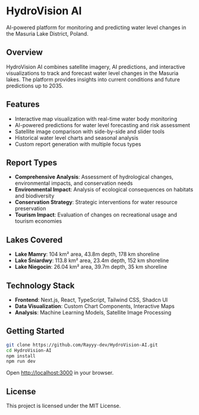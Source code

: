 # HydroVision AI

AI-powered platform for monitoring and predicting water level changes in the Masuria Lake District, Poland.

## Overview

HydroVision AI combines satellite imagery, AI predictions, and interactive visualizations to track and forecast water level changes in the Masuria lakes. The platform provides insights into current conditions and future predictions up to 2035.

## Features

- Interactive map visualization with real-time water body monitoring
- AI-powered predictions for water level forecasting and risk assessment
- Satellite image comparison with side-by-side and slider tools
- Historical water level charts and seasonal analysis
- Custom report generation with multiple focus types

## Report Types

- **Comprehensive Analysis**: Assessment of hydrological changes, environmental impacts, and conservation needs
- **Environmental Impact**: Analysis of ecological consequences on habitats and biodiversity
- **Conservation Strategy**: Strategic interventions for water resource preservation
- **Tourism Impact**: Evaluation of changes on recreational usage and tourism economies

## Lakes Covered

- **Lake Mamry**: 104 km² area, 43.8m depth, 178 km shoreline
- **Lake Śniardwy**: 113.8 km² area, 23.4m depth, 152 km shoreline
- **Lake Niegocin**: 26.04 km² area, 39.7m depth, 35 km shoreline

## Technology Stack

- **Frontend**: Next.js, React, TypeScript, Tailwind CSS, Shadcn UI
- **Data Visualization**: Custom Chart Components, Interactive Maps
- **Analysis**: Machine Learning Models, Satellite Image Processing

## Getting Started

```bash
git clone https://github.com/Rayyy-dev/HydroVision-AI.git
cd HydroVision-AI
npm install
npm run dev
```

Open [http://localhost:3000](http://localhost:3000) in your browser.

## License

This project is licensed under the MIT License.
